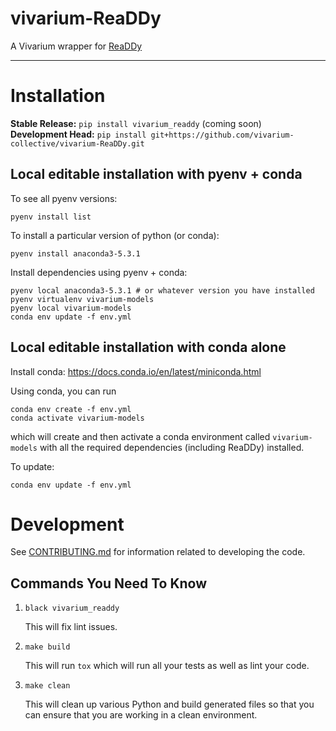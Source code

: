 # vivarium-ReaDDy

A Vivarium wrapper for [ReaDDy](https://readdy.github.io/)

---

# Installation

**Stable Release:** `pip install vivarium_readdy` (coming soon)<br>
**Development Head:** `pip install git+https://github.com/vivarium-collective/vivarium-ReaDDy.git`

## Local editable installation with pyenv + conda

To see all pyenv versions:

```
pyenv install list
```

To install a particular version of python (or conda):

```
pyenv install anaconda3-5.3.1
```

Install dependencies using pyenv + conda:

```
pyenv local anaconda3-5.3.1 # or whatever version you have installed
pyenv virtualenv vivarium-models
pyenv local vivarium-models
conda env update -f env.yml
```

## Local editable installation with conda alone

Install conda: https://docs.conda.io/en/latest/miniconda.html

Using conda, you can run

```
conda env create -f env.yml
conda activate vivarium-models
```

which will create and then activate a conda environment called `vivarium-models` with all the required dependencies (including ReaDDy) installed.

To update:

```
conda env update -f env.yml
```

# Development

See [CONTRIBUTING.md](CONTRIBUTING.md) for information related to developing the code.

## Commands You Need To Know

1. `black vivarium_readdy`

    This will fix lint issues.

2. `make build`

    This will run `tox` which will run all your tests as well as lint your code.

3. `make clean`

    This will clean up various Python and build generated files so that you can ensure that you are working in a clean environment.


